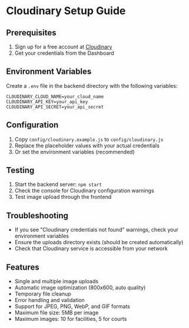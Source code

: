 # Cloudinary Setup Guide

## Prerequisites

1. Sign up for a free account at [Cloudinary](https://cloudinary.com/)
2. Get your credentials from the Dashboard

## Environment Variables

Create a `.env` file in the backend directory with the following variables:

```env
CLOUDINARY_CLOUD_NAME=your_cloud_name
CLOUDINARY_API_KEY=your_api_key
CLOUDINARY_API_SECRET=your_api_secret
```

## Configuration

1. Copy `config/cloudinary.example.js` to `config/cloudinary.js`
2. Replace the placeholder values with your actual credentials
3. Or set the environment variables (recommended)

## Testing

1. Start the backend server: `npm start`
2. Check the console for Cloudinary configuration warnings
3. Test image upload through the frontend

## Troubleshooting

- If you see "Cloudinary credentials not found" warnings, check your environment variables
- Ensure the uploads directory exists (should be created automatically)
- Check that Cloudinary service is accessible from your network

## Features

- Single and multiple image uploads
- Automatic image optimization (800x600, auto quality)
- Temporary file cleanup
- Error handling and validation
- Support for JPEG, PNG, WebP, and GIF formats
- Maximum file size: 5MB per image
- Maximum images: 10 for facilities, 5 for courts
